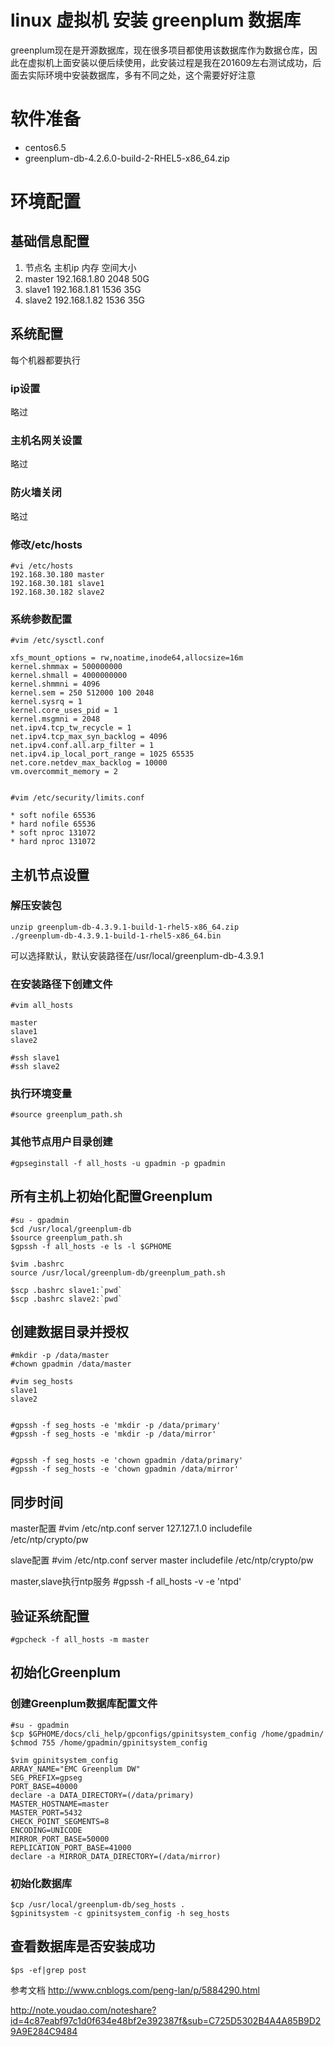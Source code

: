 ﻿linux 虚拟机 安装 greenplum 数据库
======

greenplum现在是开源数据库，现在很多项目都使用该数据库作为数据仓库，因此在虚拟机上面安装以便后续使用，此安装过程是我在201609左右测试成功，后面去实际环境中安装数据库，多有不同之处，这个需要好好注意

# 软件准备

* centos6.5
* greenplum-db-4.2.6.0-build-2-RHEL5-x86_64.zip

# 环境配置

## 基础信息配置

1.	节点名	主机ip	内存	空间大小
2.	master	192.168.1.80	2048	50G
3.	slave1	192.168.1.81	1536	35G
4.	slave2	192.168.1.82	1536    35G
	
## 系统配置

每个机器都要执行

### ip设置

略过

### 主机名网关设置

略过

### 防火墙关闭

略过

### 修改/etc/hosts

	#vi /etc/hosts
	192.168.30.180 master 
	192.168.30.181 slave1 
	192.168.30.182 slave2

### 系统参数配置

	#vim /etc/sysctl.conf 
	
	xfs_mount_options = rw,noatime,inode64,allocsize=16m 
	kernel.shmmax = 500000000 
	kernel.shmall = 4000000000 
	kernel.shmmni = 4096 
	kernel.sem = 250 512000 100 2048 
	kernel.sysrq = 1 
	kernel.core_uses_pid = 1 
	kernel.msgmni = 2048 
	net.ipv4.tcp_tw_recycle = 1 
	net.ipv4.tcp_max_syn_backlog = 4096 
	net.ipv4.conf.all.arp_filter = 1 
	net.ipv4.ip_local_port_range = 1025 65535 
	net.core.netdev_max_backlog = 10000 
	vm.overcommit_memory = 2 
	

	#vim /etc/security/limits.conf 
	
	* soft nofile 65536 
	* hard nofile 65536 
	* soft nproc 131072 
	* hard nproc 131072 

	
## 主机节点设置


### 解压安装包

	unzip greenplum-db-4.3.9.1-build-1-rhel5-x86_64.zip
	./greenplum-db-4.3.9.1-build-1-rhel5-x86_64.bin
	
可以选择默认，默认安装路径在/usr/local/greenplum-db-4.3.9.1

### 在安装路径下创建文件

	#vim all_hosts
	
	master 
	slave1 
	slave2
	
	#ssh slave1
	#ssh slave2

### 执行环境变量

	#source greenplum_path.sh

### 其他节点用户目录创建

	#gpseginstall -f all_hosts -u gpadmin -p gpadmin
	
## 所有主机上初始化配置Greenplum

	#su - gpadmin
	$cd /usr/local/greenplum-db 
	$source greenplum_path.sh
	$gpssh -f all_hosts -e ls -l $GPHOME
	
	$vim .bashrc 
	source /usr/local/greenplum-db/greenplum_path.sh 
	
	$scp .bashrc slave1:`pwd` 
	$scp .bashrc slave2:`pwd` 
	
## 创建数据目录并授权

	#mkdir -p /data/master 
	#chown gpadmin /data/master
	
	#vim seg_hosts 
	slave1 
	slave2
	
	
	#gpssh -f seg_hosts -e 'mkdir -p /data/primary' 
	#gpssh -f seg_hosts -e 'mkdir -p /data/mirror' 
	
	
	#gpssh -f seg_hosts -e 'chown gpadmin /data/primary' 
	#gpssh -f seg_hosts -e 'chown gpadmin /data/mirror' 
	

## 同步时间

master配置
	#vim /etc/ntp.conf 
	server 127.127.1.0 
	includefile /etc/ntp/crypto/pw 
	
slave配置
	#vim /etc/ntp.conf 
	server master 
	includefile /etc/ntp/crypto/pw 

master,slave执行ntp服务
	#gpssh -f all_hosts -v -e 'ntpd' 

## 验证系统配置

	#gpcheck -f all_hosts -m master

## 初始化Greenplum	

### 创建Greenplum数据库配置文件
	
	#su - gpadmin 
	$cp $GPHOME/docs/cli_help/gpconfigs/gpinitsystem_config /home/gpadmin/ 
	$chmod 755 /home/gpadmin/gpinitsystem_config
	
	$vim gpinitsystem_config 
	ARRAY_NAME="EMC Greenplum DW" 
	SEG_PREFIX=gpseg 
	PORT_BASE=40000
	declare -a DATA_DIRECTORY=(/data/primary) 
	MASTER_HOSTNAME=master 
	MASTER_PORT=5432 
	CHECK_POINT_SEGMENTS=8 
	ENCODING=UNICODE 
	MIRROR_PORT_BASE=50000 
	REPLICATION_PORT_BASE=41000 
	declare -a MIRROR_DATA_DIRECTORY=(/data/mirror) 
	
### 初始化数据库

	$cp /usr/local/greenplum-db/seg_hosts .
	$gpinitsystem -c gpinitsystem_config -h seg_hosts
	
## 查看数据库是否安装成功

	$ps -ef|grep post 



参考文档
http://www.cnblogs.com/peng-lan/p/5884290.html

http://note.youdao.com/noteshare?id=4c87eabf97c1d0f634e48bf2e392387f&sub=C725D5302B4A4A85B9D29A9E284C9484
